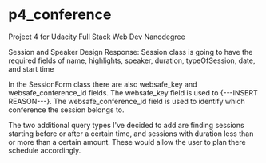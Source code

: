 # p4_conference
Project 4 for Udacity Full Stack Web Dev Nanodegree

Session and Speaker Design Response:
Session class is going to have the required fields of name, highlights, speaker, duration, typeOfSession, date, and start time

In the SessionForm class there are also websafe_key and websafe_conference_id fields. The websafe_key field is used to {---INSERT REASON---}. The websafe_conference_id field is used to identify which conference the session belongs to.

The two additional query types I've decided to add are finding sessions starting before or after a certain time, and sessions with duration less than or more than a certain amount. These would allow the user to plan there schedule accordingly.